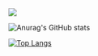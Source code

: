 <img src="https://capsule-render.vercel.app/api?type=rect&height=200&color=gradient&text=MIJIN'S%20GITHUB" />

![Anurag's GitHub stats](https://github-readme-stats.vercel.app/api?username=JINILEEE&show_icons=true&theme=highcontrast)

[![Top Langs](https://github-readme-stats.vercel.app/api/top-langs/?username=JINILEEE)](https://github.com/anuraghazra/github-readme-stats)

